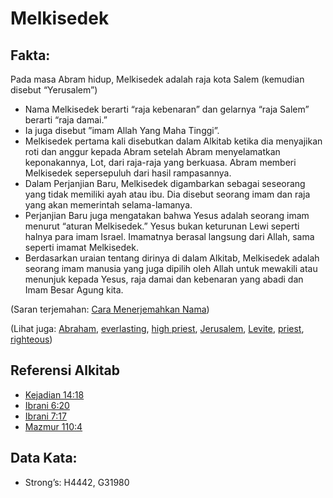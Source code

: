 # Melkisedek

## Fakta:

Pada masa Abram hidup, Melkisedek adalah raja kota Salem (kemudian disebut “Yerusalem”)

* Nama Melkisedek berarti “raja kebenaran” dan gelarnya “raja Salem” berarti “raja damai.”
* Ia juga disebut ”imam Allah Yang Maha Tinggi”.
* Melkisedek pertama kali disebutkan dalam Alkitab ketika dia menyajikan roti dan anggur kepada Abram setelah Abram menyelamatkan keponakannya, Lot, dari raja-raja yang berkuasa. Abram memberi Melkisedek sepersepuluh dari hasil rampasannya.
* Dalam Perjanjian Baru, Melkisedek digambarkan sebagai seseorang yang tidak memiliki ayah atau ibu. Dia disebut seorang imam dan raja yang akan memerintah selama-lamanya.
* Perjanjian Baru juga mengatakan bahwa Yesus adalah seorang imam menurut “aturan Melkisedek.” Yesus bukan keturunan Lewi seperti halnya para imam Israel. Imamatnya berasal langsung dari Allah, sama seperti imamat Melkisedek.
* Berdasarkan uraian tentang dirinya di dalam Alkitab, Melkisedek adalah seorang imam manusia yang juga dipilih oleh Allah untuk mewakili atau menunjuk kepada Yesus, raja damai dan kebenaran yang abadi dan Imam Besar Agung kita.

(Saran terjemahan: [Cara Menerjemahkan Nama](rc://en/ta/man/translate/translate-names))

(Lihat juga: [Abraham](../names/abraham.md), [everlasting](../kt/eternity.md), [high priest](../kt/highpriest.md), [Jerusalem](../names/jerusalem.md), [Levite](../names/levite.md), [priest](../kt/priest.md), [righteous](../kt/righteous.md))

## Referensi Alkitab

* [Kejadian 14:18](rc://en/tn/help/gen/14/18)
* [Ibrani 6:20](rc://en/tn/help/heb/06/20)
* [Ibrani 7:17](rc://en/tn/help/heb/07/17)
* [Mazmur 110:4](rc://en/tn/help/psa/110/4)

## Data Kata:

* Strong’s: H4442, G31980
